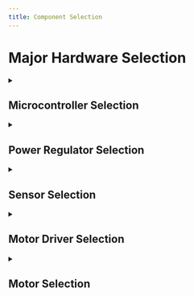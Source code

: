 ```yaml
---
title: Component Selection
---
```


# Major Hardware Selection

<details>
<summary><h2>Microcontroller Selection</h2></summary>

<table>
  <thead>
    <tr>
      <th>Component</th>
      <th>Image</th>
      <th>Advantages</th>
      <th>Disadvantages</th>
      <th>Link</th>
    </tr>
  </thead>
  <tbody>
    <tr>
      <td><strong>ESP32-WROOM</strong></td>
      <td><img src="../Images/ESP32.png" width="130"/></td>
      <td>
        Familiar toolchain (MPLAB X + MCC Melody)<br/>
        Plenty of docs/examples<br/>
        Good peripherals for class labs
      </td>
      <td>
        8-bit CPU limits vs. 32-bit MCUs<br/>
        Lower library ecosystem than ARM
      </td>
      <td><a href="https://www.digikey.com/en/products/detail/espressif-systems/ESP32-DEVKITC-32UE/12091813">Datasheet</a></td>
    </tr>
    <tr>
      <td><strong>Raspberry Pi Pico</strong></td>
      <td><img src="../Images/Raspberry.png" width="130"/></td>
      <td>
        Write a few pros
      </td>
      <td>
        Write a few cons
      </td>
      <td><a href="insert url here"> Datasheet</a></td>
    <tr>    
  </tbody>
</table>

</details>




<details>
<summary><h2>Power Regulator Selection</h2></summary>

| Component | Image | Advantages | Disadvantages | Link |
|---|---:|---|---|:--:|
| **LM2596S-3.3V** | ![lm2596](../Images/lm2596.png){ width="130" } |
<ul>
<li>Up to 3 A, efficient buck</li>
<li>Great for higher Vin → 3.3 V</li>
</ul> |
<ul>
<li>Needs external inductor/diode/caps</li>
<li>Can introduce switching noise</li>
</ul> | [Product](https://www.ti.com/product/LM2596) |

</details>

<details>
<summary><h2>Sensor Selection</h2></summary>

| Component | Image | Advantages | Disadvantages | Link |
|---|---:|---|---|:--:|
| **TC74A4-3.3V** | ![tc74](../Images/tc74.png){ width="130" } |
<ul>
<li>I²C temperature sensor, simple</li>
<li>Low parts count</li>
</ul> |
<ul>
<li>±2 °C typ accuracy</li>
</ul> | [Datasheet](https://www.microchip.com/en-us/product/TC74) |

</details>

<details>
<summary><h2>Motor Driver Selection</h2></summary>

| Component | Image | Advantages | Disadvantages | Link |
|---|---:|---|---|:--:|
| **DRV8825** | ![drv8825](../Images/drv8825.png){ width="130" } |
<ul>
<li>Stepper driver, microstepping</li>
<li>Common, lots of examples</li>
</ul> |
<ul>
<li>Needs careful current/thermal setup</li>
</ul> | [Datasheet](https://www.ti.com/product/DRV8825) |

</details>

<details>
<summary><h2>Motor Selection</h2></summary>

| Component | Image | Advantages | Disadvantages | Link |
|---|---:|---|---|:--:|
| **NEMA-17 Stepper** | ![nema17](../Images/nema17.png){ width="130" } |
<ul>
<li>Widely available, predictable torque</li>
</ul> |
<ul>
<li>Lower top speed than DC motors</li>
</ul> | [Example](https://www.pololu.com/) |

</details>
